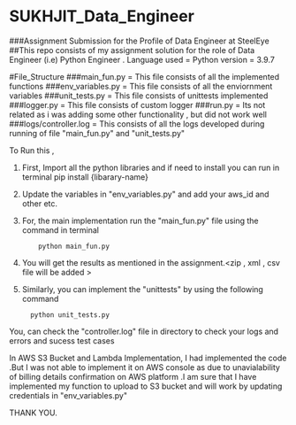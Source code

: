 # SUKHJIT_Data_Engineer
###Assignment Submission for the Profile of Data Engineer at SteelEye
##This repo consists of my assignment solution for the role of Data Engineer (i.e) Python Engineer .
Language used = Python 
version = 3.9.7

#File_Structure
###main_fun.py = This file consists of all the implemented functions
###env_variables.py = This file consists of all the enviornment variables
###unit_tests.py = This file consists of unittests implemented
###logger.py = This file consists of custom logger
###run.py = Its not related as i was adding some other functionality , but did not work well
###logs/controller.log = This consists of all the logs developed during running of file "main_fun.py" and "unit_tests.py"


To Run this ,
1. First, Import all the python libraries and if need to install you can run in terminal 
     pip install {libarary-name} 

2. Update the variables in "env_variables.py"  and add your  aws_id and other etc.
3. For, the main implementation run the "main_fun.py" file using the command in terminal

           python main_fun.py

4. You will get the results as mentioned in the assignment.<zip , xml , csv file will be added >

5.  Similarly, you can implement the "unittests" by using the following command
         
          python unit_tests.py


You, can check the "controller.log" file in <log> directory to check your logs and errors and sucess test cases

In AWS S3 Bucket and Lambda Implementation, I had implemented the code .But I was not able to implement it on AWS console as due to unavialability of billing details confirmation on AWS platform .I am sure that I have implemented my function to upload to S3 bucket and will work by updating credentials in "env_variables.py"

THANK YOU.
